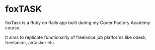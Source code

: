 # foxTASK

foxTask is a Ruby on Rails app built during my Coder Factory Academy course.

It aims to replicate functionality of freelance job platforms like odesk, freelancer, airtasker etc.
